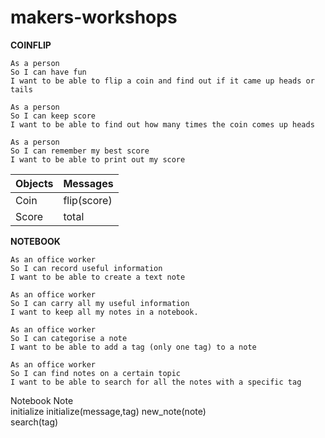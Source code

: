 # makers-workshops

**COINFLIP**
```
As a person
So I can have fun
I want to be able to flip a coin and find out if it came up heads or tails

As a person
So I can keep score
I want to be able to find out how many times the coin comes up heads

As a person
So I can remember my best score
I want to be able to print out my score
```

|    Objects   | Messages |
| ------------ | ----------- |
|     Coin   |  flip(score)        |
|    Score    |   total   |


**NOTEBOOK**

```
As an office worker
So I can record useful information
I want to be able to create a text note

As an office worker
So I can carry all my useful information
I want to keep all my notes in a notebook.

As an office worker
So I can categorise a note
I want to be able to add a tag (only one tag) to a note

As an office worker
So I can find notes on a certain topic
I want to be able to search for all the notes with a specific tag
```



Notebook               Note                
initialize    initialize(message,tag)
new_note(note)    
search(tag)
